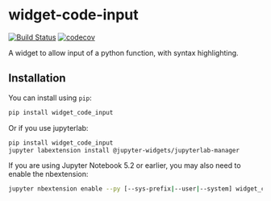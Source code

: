 
# widget-code-input

[![Build Status](https://travis-ci.org/osscar-org/widget-code-input.svg?branch=master)](https://travis-ci.org/osscar-org/widget_code_input)
[![codecov](https://codecov.io/gh/osscar-org/widget-code-input/branch/master/graph/badge.svg)](https://codecov.io/gh/osscar-org/widget-code-input)


A widget to allow input of a python function, with syntax highlighting.

## Installation

You can install using `pip`:

```bash
pip install widget_code_input
```

Or if you use jupyterlab:

```bash
pip install widget_code_input
jupyter labextension install @jupyter-widgets/jupyterlab-manager
```

If you are using Jupyter Notebook 5.2 or earlier, you may also need to enable
the nbextension:
```bash
jupyter nbextension enable --py [--sys-prefix|--user|--system] widget_code_input
```
